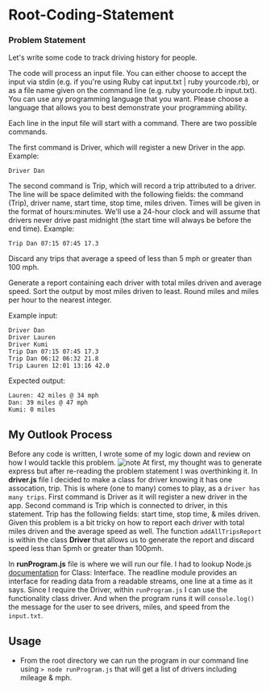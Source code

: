 # Root-Coding-Statement

### Problem Statement
Let's write some code to track driving history for people.

The code will process an input file. You can either choose to accept the input via stdin (e.g. if you're using Ruby cat input.txt | ruby yourcode.rb), or as a file name given on the command line (e.g. ruby yourcode.rb input.txt). You can use any programming language that you want. Please choose a language that allows you to best demonstrate your programming ability.

Each line in the input file will start with a command. There are two possible commands.

The first command is Driver, which will register a new Driver in the app. Example:
```
Driver Dan
```
The second command is Trip, which will record a trip attributed to a driver. The line will be space delimited with the following fields: the command (Trip), driver name, start time, stop time, miles driven. Times will be given in the format of hours:minutes. We'll use a 24-hour clock and will assume that drivers never drive past midnight (the start time will always be before the end time). Example:
```
Trip Dan 07:15 07:45 17.3
```
Discard any trips that average a speed of less than 5 mph or greater than 100 mph.

Generate a report containing each driver with total miles driven and average speed. Sort the output by most miles driven to least. Round miles and miles per hour to the nearest integer.

Example input:
```
Driver Dan
Driver Lauren
Driver Kumi
Trip Dan 07:15 07:45 17.3
Trip Dan 06:12 06:32 21.8
Trip Lauren 12:01 13:16 42.0
```

Expected output:
```
Lauren: 42 miles @ 34 mph
Dan: 39 miles @ 47 mph
Kumi: 0 miles
```

## My Outlook Process

Before any code is written, I wrote some of my logic down and review on how I would tackle this problem.
![note](https://i.imgur.com/ivA8NNI.jpg)
At first, my thought was to generate express but after re-reading the problem statement I was overthinking it.
In **driver.js** file I decided to make a class for driver knowing it has one assocation, trip. This is where (one to many) comes to play, as a `driver has many trips`. First command is Driver as it will register a new driver in the app. Second command is Trip which is connected to driver, in this statement. Trip has the following fields: start time, stop time, & miles driven. Given this problem is a bit tricky on how to report each driver with total miles driven and the average speed as well. The function `addAllTripsReport` is within the class **Driver** that allows us to generate the report and discard speed less than 5pmh or greater than 100pmh.

In **runProgram.js** file is where we will run our file. I had to lookup Node.js [documentation](https://nodejs.org/api/readline.html#readline_class_interface) for Class: Interface. The readline module provides an interface for reading data from a readable streams, one line at a time as it says. Since I require the Driver, within `runProgram.js` I can use the functionality class driver. And when the program runs it will `console.log()` the message for the user to see drivers, miles, and speed from the `input.txt`.


## Usage
* From the root directory we can run the program in our command line using `> node runProgram.js` that will get a list of drivers including mileage & mph.
